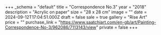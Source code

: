 +++
_schema = "default"
title = "Correspondence No.3"
year = "2018"
description = "Acrylic on paper"
size = "28 x 28 cm"
image = ""
date = 2024-09-12T17:04:51.000Z
draft = false
sale = true
gallery = "Rise Art"
price = ""
purchase_link = "https://www.saatchiart.com/en-gb/art/Painting-Correspondence-No-3/962086/7113143/view"
private = false
+++

